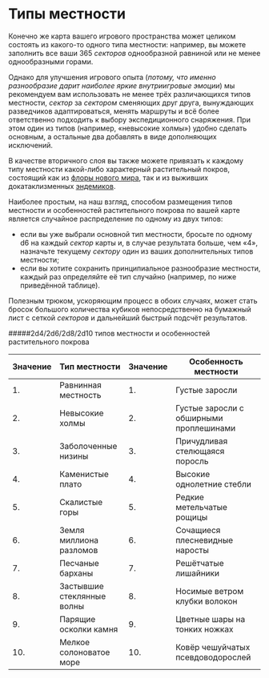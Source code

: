 # Типы местности

Конечно же карта вашего игрового пространства может целиком состоять из какого-то одного типа местности: например, вы можете заполнить все ваши 365 *секторов* однообразной равниной или не менее однообразными горами.

Однако для улучшения игрового опыта (*потому, что именно разнообразие дарит наиболее яркие внутриигровые эмоции*) мы рекомендуем вам использовать не менее трёх различающихся типов местности, *сектор* за *сектором* сменяющих друг друга, вынуждающих разведчиков адаптироваться, менять маршруты и всё более ответственно подходить к выбору экспедиционного снаряжения. При этом один из типов (например, «невысокие холмы») удобно сделать основным, а остальные два добавлять в виде дополняющих исключений.

В качестве вторичного слоя вы также можете привязать к каждому типу местности какой-либо характерный растительный покров, состоящий как из [флоры нового мира](/environment/environment_neoflora), так и из выживших докатаклизменных [эндемиков](/environment/environment_enclaves).

Наиболее простым, на наш взгляд, способом размещения типов местности и особенностей растительного покрова по вашей карте является случайное распределение по одному из двух типов:

- если вы уже выбрали основной тип местности, бросьте по одному d6 на каждый *сектор* карты и, в случае результата больше, чем «4», назначьте текущему *сектору* один из ваших дополнительных типов местности;
- если вы хотите сохранить принципиальное разнообразие местности, каждый раз определяйте её тип случайно (например, по ниже приведённой таблице).

Полезным трюком, ускоряющим процесс в обоих случаях, может стать бросок большого количества кубиков непосредственно на бумажный лист с сеткой *секторов* и дальнейший быстрый подсчёт результатов.


#####2d4/2d6/2d8/2d10 типов местности и особенностей растительного покрова

|  Значение |  Тип местности | Значение  | Особенность местности  |
| ------------ | ------------ | ------------ | ------------ |
|  1. | Равнинная местность  | 1.  |  Густые заросли |
|2.	|Невысокие холмы |2. |Густые заросли с обширными проплешинами|
|3.	|Заболоченные низины|3.|Причудливая стелющаяся поросль|
|4.	|Каменистые плато|4.|	Высокие однолетние стебли|
|5.	|Скалистые горы	|5.|Редкие метельчатые рощицы|
|6.	|Земля миллиона разломов|6.|Сочащиеся плесневидные наросты|
|7.	|Песчаные барханы|7.|Решётчатые лишайники|
|8.	|Застывшие стеклянные волны|8.|Носимые ветром клубки волокон|
|9.|	Парящие осколки камня|9.|Цветные шары на тонких ножках|
|10.|	Мелкое солоноватое море	|10.|	Ковёр чешуйчатых псевдоводорослей|